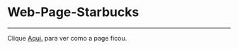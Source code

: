 # Web-Page-Starbucks
<hr>
<P>Clique <a href="https://outerhavendd.github.io/Web-Page-Starbucks/" target="_blank"> Aqui.</a> para ver como a page ficou.</p>
